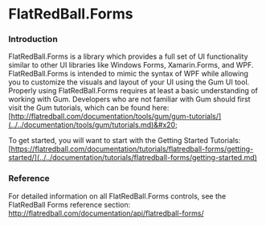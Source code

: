 # FlatRedBall.Forms

### Introduction

FlatRedBall.Forms is a library which provides a full set of UI functionality similar to other UI libraries like Windows Forms, Xamarin.Forms, and WPF. FlatRedBall.Forms is intended to mimic the syntax of WPF while allowing you to customize the visuals and layout of your UI using the Gum UI tool. Properly using FlatRedBall.Forms requires at least a basic understanding of working with Gum. Developers who are not familiar with Gum should first visit the Gum tutorials, which can be found here: [http://flatredball.com/documentation/tools/gum/gum-tutorials/](../../documentation/tools/gum/tutorials.md)&#x20;

To get started, you will want to start with the Getting Started Tutorials: [https://flatredball.com/documentation/tutorials/flatredball-forms/getting-started/](../../documentation/tutorials/flatredball-forms/getting-started.md)

### Reference

For detailed information on all FlatRedBall.Forms controls, see the FlatRedBall Forms reference section: http://flatredball.com/documentation/api/flatredball-forms/
